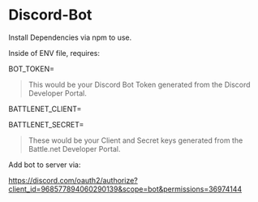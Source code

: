 # Discord-Bot

Install Dependencies via npm to use.

Inside of ENV file, requires:

BOT_TOKEN= 
> This would be your Discord Bot Token generated from the Discord Developer Portal.

BATTLENET_CLIENT=

BATTLENET_SECRET=
> These would be your Client and Secret keys generated from the Battle.net Developer Portal.

Add bot to server via:

https://discord.com/oauth2/authorize?client_id=968577894060290139&scope=bot&permissions=36974144